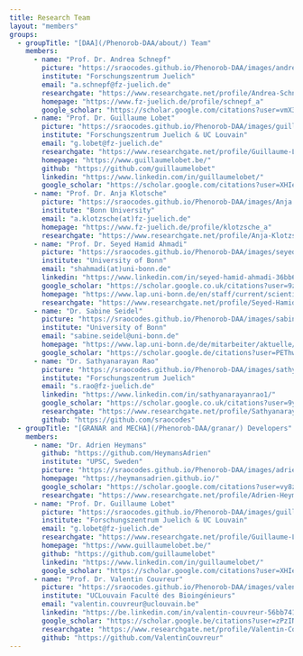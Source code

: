 ```yaml
---
title: Research Team
layout: "members"
groups:
  - groupTitle: "[DAA](/Phenorob-DAA/about/) Team"
    members:
      - name: "Prof. Dr. Andrea Schnepf"
        picture: "https://sraocodes.github.io/Phenorob-DAA/images/andrea.png"
        institute: "Forschungszentrum Juelich"
        email: "a.schnepf@fz-juelich.de"
        researchgate: "https://www.researchgate.net/profile/Andrea-Schnepf"
        homepage: "https://www.fz-juelich.de/profile/schnepf_a"
        google_scholar: "https://scholar.google.com/citations?user=vmX3xF0AAAAJ&hl=de"
      - name: "Prof. Dr. Guillaume Lobet"
        picture: "https://sraocodes.github.io/Phenorob-DAA/images/guillaume.png"
        institute: "Forschungszentrum Juelich & UC Louvain"
        email: "g.lobet@fz-juelich.de"
        researchgate: "https://www.researchgate.net/profile/Guillaume-Lobet-2"
        homepage: "https://www.guillaumelobet.be/"
        github: "https://github.com/guillaumelobet"
        linkedin: "https://www.linkedin.com/in/guillaumelobet/"
        google_scholar: "https://scholar.google.com/citations?user=XHIe6wsAAAAJ&hl=en"
      - name: "Prof. Dr. Anja Klotsche"
        picture: "https://sraocodes.github.io/Phenorob-DAA/images/Anja.png"
        institute: "Bonn University"
        email: "a.klotzsche(at)fz-juelich.de"
        homepage: "https://www.fz-juelich.de/profile/klotzsche_a"
        researchgate: "https://www.researchgate.net/profile/Anja-Klotzsche"
      - name: "Prof. Dr. Seyed Hamid Ahmadi"
        picture: "https://sraocodes.github.io/Phenorob-DAA/images/seyed.jpg"
        institute: "University of Bonn"
        email: "shahmadi(at)uni-bonn.de"
        linkedin: "https://www.linkedin.com/in/seyed-hamid-ahmadi-36bb6138/"
        google_scholar: "https://scholar.google.co.uk/citations?user=9zGqzVIAAAAJ&hl=en"
        homepage: "https://www.lap.uni-bonn.de/en/staff/current/scientific-staff/seyed-hamid-ahmadi"
        researchgate: "https://www.researchgate.net/profile/Seyed-Hamid-Ahmadi"
      - name: "Dr. Sabine Seidel"
        picture: "https://sraocodes.github.io/Phenorob-DAA/images/sabine.png"
        institute: "University of Bonn"
        email: "sabine.seidel@uni-bonn.de"
        homepage: "https://www.lap.uni-bonn.de/de/mitarbeiter/aktuelle/wissenschaftliche-mitarbeiter/sabine-seidel"
        google_scholar: "https://scholar.google.de/citations?user=PEThwsMAAAAJ&hl=de"
      - name: "Dr. Sathyanarayan Rao"
        picture: "https://sraocodes.github.io/Phenorob-DAA/images/sathya.jpg"
        institute: "Forschungszentrum Juelich"
        email: "s.rao@fz-juelich.de"
        linkedin: "https://www.linkedin.com/in/sathyanarayanrao1/"
        google_scholar: "https://scholar.google.co.uk/citations?user=9yc3jiIAAAAJ&hl=en"
        researchgate: "https://www.researchgate.net/profile/Sathyanarayan-Rao"
        github: "https://github.com/sraocodes"
  - groupTitle: "[GRANAR and MECHA](/Phenorob-DAA/granar/) Developers"
    members:
      - name: "Dr. Adrien Heymans"
        github: "https://github.com/HeymansAdrien"
        institute: "UPSC, Sweden"
        picture: "https://sraocodes.github.io/Phenorob-DAA/images/adrien.jpeg"
        homepage: "https://heymansadrien.github.io/"
        google_scholar: "https://scholar.google.com/citations?user=vy8z0BcAAAAJ&hl=cs"
        researchgate: "https://www.researchgate.net/profile/Adrien-Heymans-2"
      - name: "Prof. Dr. Guillaume Lobet"
        picture: "https://sraocodes.github.io/Phenorob-DAA/images/guillaume.png"
        institute: "Forschungszentrum Juelich & UC Louvain"
        email: "g.lobet@fz-juelich.de"
        researchgate: "https://www.researchgate.net/profile/Guillaume-Lobet-2"
        homepage: "https://www.guillaumelobet.be/"
        github: "https://github.com/guillaumelobet"
        linkedin: "https://www.linkedin.com/in/guillaumelobet/"
        google_scholar: "https://scholar.google.com/citations?user=XHIe6wsAAAAJ&hl=en"
      - name: "Prof. Dr. Valentin Couvreur"
        picture: "https://sraocodes.github.io/Phenorob-DAA/images/valentin.jpg"
        institute: "UCLouvain Faculté des Bioingénieurs"
        email: "valentin.couvreur@uclouvain.be"
        linkedin: "https://be.linkedin.com/in/valentin-couvreur-56bb741b/en"
        google_scholar: "https://scholar.google.be/citations?user=zPzIN4QAAAAJ&hl=fr"
        researchgate: "https://www.researchgate.net/profile/Valentin-Couvreur"
        github: "https://github.com/ValentinCouvreur" 
---
```

